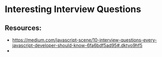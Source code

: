 # Interesting Interview Questions
## Resources:
* https://medium.com/javascript-scene/10-interview-questions-every-javascript-developer-should-know-6fa6bdf5ad95#.dktyo9hf5
* 

